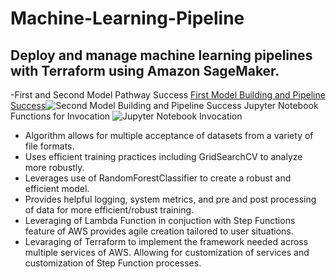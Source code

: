 # Machine-Learning-Pipeline
## Deploy and manage machine learning pipelines with Terraform using Amazon SageMaker.
-First and Second Model Pathway Success
[First Model Building and Pipeline Success](https://github.com/Daazd/Machine-Learning-Pipeline-SageMaker/assets/148648249/2fb5b628-74ae-4afd-b207-456251596d70)![Second Model Building and Pipeline Success](https://github.com/Daazd/Machine-Learning-Pipeline-SageMaker/assets/148648249/b6552d44-6661-4e34-9b9d-f1a6fb7a9e88)
Jupyter Notebook Functions for Invocation
![Jupyter Notebook Invocation](https://github.com/Daazd/Machine-Learning-Pipeline-SageMaker/assets/148648249/7d419d59-f6c2-47cf-a90c-97a11f6c7e0f)
- Algorithm allows for multiple acceptance of datasets from a variety of file formats.
- Uses efficient training practices including GridSearchCV to analyze more robustly.
- Leverages use of RandomForestClassifier to create a robust and efficient model.
- Provides helpful logging, system metrics, and pre and post processing of data for more efficient/robust training.
- Leveraging of Lambda Function in conjuction with Step Functions feature of AWS provides agile creation tailored to user situations.
- Levaraging of Terraform to implement the framework needed across multiple services of AWS. Allowing for customization of services and customization of Step Function processes.
